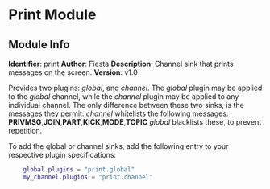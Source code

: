 # Print Module
## Module Info
**Identifier**: print
**Author**: Fiesta
**Description**: Channel sink that prints messages on the screen.
**Version**: v1.0

Provides two plugins: *global*, and *channel*.
The *global* plugin may be applied to the *global* channel, while the *channel* plugin may be applied to any individual channel.
The only difference between these two sinks, is the messages they permit:
*channel* whitelists the following messages: **PRIVMSG**,**JOIN**,**PART**,**KICK**,**MODE**,**TOPIC**
*global* blacklists these, to prevent repetition.

To add the global or channel sinks, add the following entry to your respective plugin specifications:
```lua
	global.plugins = "print.global"
	my_channel.plugins = "print.channel"
```
